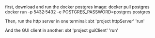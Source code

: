 first, download and run the docker postgres image:
docker pull postgres
docker run -p 5432:5432 -e POSTGRES_PASSWORD=postgres postgres

Then, run the http server in one terminal:
sbt 'project httpServer' 'run'

And the GUI client in another:
sbt 'project guiClient' 'run'